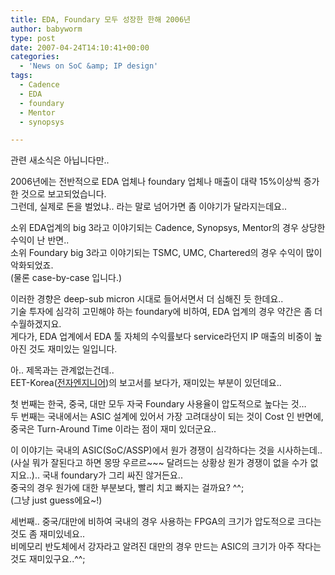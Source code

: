 ```yaml
---
title: EDA, Foundary 모두 성장한 한해 2006년
author: babyworm
type: post
date: 2007-04-24T14:10:41+00:00
categories:
  - 'News on SoC &amp; IP design'
tags:
  - Cadence
  - EDA
  - foundary
  - Mentor
  - synopsys

---
```

관련 새소식은 아닙니다만..

2006년에는 전반적으로 EDA 업체나 foundary 업체나 매출이 대략 15%이상씩 증가한 것으로 보고되었습니다.  
그런데, 실제로 돈을 벌었냐.. 라는 말로 넘어가면 좀 이야기가 달라지는데요.. 

소위 EDA업계의 big 3라고 이야기되는 Cadence, Synopsys, Mentor의 경우 상당한 수익이 난 반면..  
소위 Foundary big 3라고 이야기되는 TSMC, UMC, Chartered의 경우 수익이 많이 악화되었죠.  
(물론 case-by-case 입니다.)

이러한 경향은 deep-sub micron 시대로 들어서면서 더 심해진 듯 한데요..  
기술 투자에 심각히 고민해야 하는 foundary에 비하여, EDA 업계의 경우 약간은 좀 더 수월하겠지요.  
게다가, EDA 업계에서 EDA 툴 자체의 수익률보다 service라던지 IP 매출의 비중이 높아진 것도 재미있는 일입니다. 

아.. 제목과는 관계없는건데..  
EET-Korea(<A href="http://www.eetkorea.com/" target=_blank>전자엔지니어</A>)의 보고서를 보다가, 재미있는 부분이 있던데요..

첫 번째는 한국, 중국, 대만 모두 자국 Foundary 사용율이 압도적으로 높다는 것&#8230;  
두 번째는 국내에서는 ASIC 설계에 있어서 가장 고려대상이 되는 것이 Cost 인 반면에, 중국은 Turn-Around Time 이라는 점이 재미 있더군요..

이 이야기는 국내의 ASIC(SoC/ASSP)에서 원가 경쟁이 심각하다는 것을 시사하는데.. (사실 뭐가 잘된다고 하면 몽땅 우르르~~~ 달려드는 상황상 원가 경쟁이 없을 수가 없지요..).. 국내 foundary가 그리 싸진 않거든요..  
중국의 경우 원가에 대한 부분보다, 빨리 치고 빠지는 걸까요? ^^;  
(그냥 just guess에요~!)

세번째.. 중국/대만에 비하여 국내의 경우 사용하는 FPGA의 크기가 압도적으로 크다는 것도 좀 재미있네요..  
비메모리 반도체에서 강자라고 알려진 대만의 경우 만드는 ASIC의 크기가 아주 작다는 것도 재미있구요..^^;